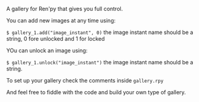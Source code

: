 A gallery for Ren'py that gives you full control.


You can add new images at any time using:

`$ gallery_1.add("image_instant", 0)` the image instant name should be a string, 0 fore unlocked and 1 for locked

YOu can unlock an image using:

`$ gallery_1.unlock("image_instant")` the image instant name should be a string.



To set up your gallery check the comments inside `gallery.rpy`

And feel free to fiddle with the code and build your own type of gallery.
